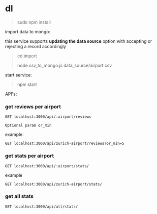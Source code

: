 # dl

> sudo npm install

import data to mongo:

this service supports **updating the data source**  option with accepting or rejecting a record accordingly

> cd import
>
> node csv_to_mongo.js data_source/airport.csv

start service:

> npm start

API's:

### get reviews per airport
```
GET localhost:3000/api/:airport/reviews

Optional param or_min

```
 example:
```
GET localhost:3000/api/zurich-airport/reviews?or_min=5
```

### get stats per airport

```
GET localhost:3000/api/:airport/stats/
```
 example

```
GET localhost:3000/api/zurich-airport/stats/
```

### get all stats

```
GET localhost:3000/api/all/stats/
```